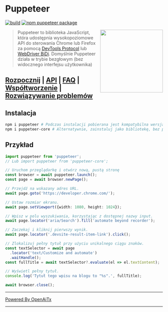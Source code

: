 # Puppeteer

[![build](https://github.com/puppeteer/puppeteer/actions/workflows/ci.yml/badge.svg?branch=main)](https://github.com/puppeteer/puppeteer/actions/workflows/ci.yml)
[![npm puppeteer package](https://img.shields.io/npm/v/puppeteer.svg)](https://npmjs.org/package/puppeteer)

<img src="https://user-images.githubusercontent.com/10379601/29446482-04f7036a-841f-11e7-9872-91d1fc2ea683.png" height="200" align="right"/>

> Puppeteer to biblioteka JavaScript, która udostępnia wysokopoziomowe API do sterowania
> Chrome lub Firefox za pomocą
> [DevTools Protocol](https://chromedevtools.github.io/devtools-protocol/) lub [WebDriver BiDi](https://pptr.dev/webdriver-bidi).
> Domyślnie Puppeteer działa w trybie bezgłowym (bez widocznego interfejsu użytkownika)

## [Rozpocznij](https://pptr.dev/docs) | [API](https://pptr.dev/api) | [FAQ](https://pptr.dev/faq) | [Współtworzenie](https://pptr.dev/contributing) | [Rozwiązywanie problemów](https://pptr.dev/troubleshooting)

## Instalacja

```bash npm2yarn
npm i puppeteer # Podczas instalacji pobierana jest kompatybilna wersja Chrome.
npm i puppeteer-core # Alternatywnie, zainstaluj jako bibliotekę, bez pobierania Chrome.
```

## Przykład

```ts
import puppeteer from 'puppeteer';
// Lub import puppeteer from 'puppeteer-core';

// Uruchom przeglądarkę i otwórz nową, pustą stronę
const browser = await puppeteer.launch();
const page = await browser.newPage();

// Przejdź na wskazany adres URL.
await page.goto('https://developer.chrome.com/');

// Ustaw rozmiar ekranu.
await page.setViewport({width: 1080, height: 1024});

// Wpisz w polu wyszukiwania, korzystając z dostępnej nazwy input.
await page.locator('aria/Search').fill('automate beyond recorder');

// Zaczekaj i kliknij pierwszy wynik.
await page.locator('.devsite-result-item-link').click();

// Zlokalizuj pełny tytuł przy użyciu unikalnego ciągu znaków.
const textSelector = await page
  .locator('text/Customize and automate')
  .waitHandle();
const fullTitle = await textSelector?.evaluate(el => el.textContent);

// Wyświetl pełny tytuł.
console.log('Tytuł tego wpisu na blogu to "%s".', fullTitle);

await browser.close();
```

---

[Powered By OpenAiTx](https://github.com/OpenAiTx/OpenAiTx)

---